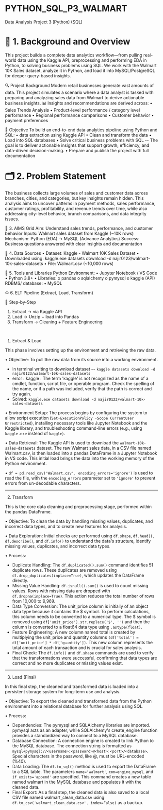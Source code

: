 # PYTHON_SQL_P3_WALMART
Data Analysis Project 3  (Python) (SQL)

# 📌 1. Background and Overview
This project builds a complete data analytics workflow—from pulling real-world data using the Kaggle API, preprocessing and performing EDA in Python, to solving business problems using SQL.
We work with the Walmart 10K Sales dataset, analyze it in Python, and load it into MySQL/PostgreSQL for deeper query-based insights.

🔍 Project Background
Modern retail businesses generate vast amounts of data. This project simulates a scenario where a data analyst is tasked with preparing and analyzing sales data from Walmart to derive actionable business insights.
📊 Insights and recommendations are derived across:
•	Sales Trends Analysis
•	Product-level performance   / category level performance
•	Regional performance comparisons
•	Customer behavior
•	 payment preferences

🎯 Objective
To build an end-to-end data analytics pipeline using Python and SQL:
•	data extraction using Kaggle API
•	Clean and transform the data
•	Load into SQL databases
•	Solve critical business problems with SQL -- The goal is to deliver actionable insights that support growth, efficiency, and data-driven decision-making.
•	Prepare and publish the project with full documentation

# 🗂 2. Problem Statement   
The business collects large volumes of sales and customer data across branches, cities, and categories, but key insights remain hidden. This analysis aims to uncover patterns in payment methods, sales performance, customer ratings, profitability, and revenue trends over time, while also addressing city-level behavior, branch comparisons, and data integrity issues.



🧠 3. AIMS Grid
Aim:  Understand sales trends, performance, and customer behavior
Inputs: Walmart sales dataset from Kaggle (~10K rows)
Mechanism:	Python (EDA) → MySQL (Advance Analytics)
Success:	Business questions answered with clear insights and documentation

🔗 4. Data Sources
•	Dataset: Kaggle - Walmart 10K Sales Dataset
•	Downloaded using: kaggle.exe datasets download -d najir0123/walmart-10k-sales-datasets
•	File: Walmart.csv (~10,000 rows)

🧰 5. Tools and Libraries
Python Environment:
•	Jupyter Notebook / VS Code
•	Python 3.8+
•	Libraries:
o	pandas
o	sqlalchemy
o	pymysql
o	kaggle (API)
RDBMS/ database:
•	MySQL


⚙️ 6. ELT Pipeline (Extract, Load, Transform)

🧩 Step-by-Step
1.	Extract → via Kaggle API
2.	Load → Unzip + load into Pandas
3.	Transform → Cleaning + Feature Engineering
<br>

1. Extract & Load

This phase involves setting up the environment and retrieving the raw data.

• Objective: To pull the raw data from its source into a working environment.
  - In terminal writing to download dataset –-  `kaggle datasets download -d najir0123/walmart-10k-sales-datasets` 
  - error : kaggle : The term 'kaggle' is not recognized as the name of a cmdlet, function, script file, or operable program. Check the spelling of the name, or if a path was included, verify that the path is correct and try again. 
  - Solved: `kaggle.exe datasets download -d najir0123/walmart-10k-sales-datasets`<br>

• Environment Setup: The process begins by configuring the system to allow script execution (`Set-ExecutionPolicy -Scope CurrentUser Unrestricted`), installing necessary tools like Jupyter Notebook and the Kaggle library, and troubleshooting command-line errors (e.g., using `kaggle.exe` instead of `kaggle`).<br>

• Data Retrieval: The Kaggle API is used to download the `walmart-10k-sales-datasets` dataset. The raw Walmart sales data, in a CSV file named Walmart.csv, is then loaded into a pandas DataFrame in a Jupyter Notebook in VS code. This initial load brings the data into the working memory of the Python environment.<br>

• `df = pd.read_csv('Walmart.csv', encoding_errors='ignore')` is used to read the file, with the `encoding_errors` parameter set to `'ignore'` to prevent errors from un-decodable characters.<br>
________________________________________
2. Transform
   
This is the core data cleaning and preprocessing stage, performed within the pandas DataFrame.<br>

• Objective: To clean the data by handling missing values, duplicates, and incorrect data types, and to create new features for analysis.<br>

• Data Exploration: Initial checks are performed using `df.shape`, `df.head()`, `df.describe()`, and `df.info()` to understand the data's structure, identify missing values, duplicates, and incorrect data types.<br>

• Process:
  - Duplicate Handling: The `df.duplicated().sum()` command identifies 51 duplicate rows. These duplicates are removed using `df.drop_duplicates(inplace=True)`, which updates the DataFrame directly.<br>
  -	Missing Value Handling: `df.isnull().sum()` is used to count missing values. Rows with missing data are dropped with `df.dropna(inplace=True)`. This action reduces the total number of rows from 10,000 to 9,969.<br>
  -	Data Type Conversion: The unit_price column is initially of an object data type because it contains the $ symbol. To perform calculations, this column needs to be converted to a numerical type. The $ symbol is removed using `df['unit_price'].str.replace('$', '')` and then the column is converted to a float64 data type using `.astype(float)`.<br>
  -	Feature Engineering: A new column named total is created by multiplying the unit_price and quantity columns `(df['total'] = df['unit_price'] * df['quantity'])`. This new column represents the total amount of each transaction and is crucial for sales analysis.<br>
  -	Final Check: The `df.info()` and `df.shape` commands are used to verify that the transformations were successful, confirming that data types are correct and no more duplicates or missing values exist.<br>
________________________________________
3. Load (Final)
   
In this final step, the cleaned and transformed data is loaded into a persistent storage system for long-term use and analysis.<br>

• Objective: To export the cleaned and transformed data from the Python environment into a relational database for further analysis using SQL.<br>

• Process:
  - Dependencies: The pymysql and SQLAlchemy libraries are imported. pymysql acts as an adapter, while SQLAlchemy's create_engine function provides a standardized way to connect to a MySQL database.<br>
  - Database Connection: A connection engine is created to link Python to the MySQL database. The connection string is formatted as `mysql+pymysql://<username>:<password>@<host>:<port>/<database>`. Special characters in the password, like @, must be URL-encoded (%40).<br>
  - Data Loading: The `df.to_sql()` method is used to export the DataFrame to a SQL table. The parameters `name='walmart'`, `con=engine_mysql`, and `if_exists='append'` are specified. This command creates a new table named walmart in the MySQL database and populates it with the cleaned data.<br>
  - Final Export: As a final step, the cleaned data is also saved to a local CSV file named walmart_clean_data.csv using `df.to_csv('walmart_clean_data.csv', index=False)` as a backup.<br>
